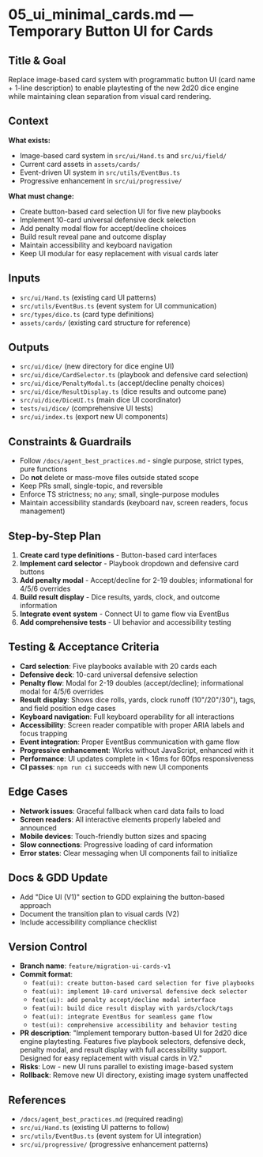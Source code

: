 # 05_ui_minimal_cards.md — Temporary Button UI for Cards

## Title & Goal
Replace image-based card system with programmatic button UI (card name + 1-line description) to enable playtesting of the new 2d20 dice engine while maintaining clean separation from visual card rendering.

## Context
**What exists:**
- Image-based card system in `src/ui/Hand.ts` and `src/ui/field/`
- Current card assets in `assets/cards/`
- Event-driven UI system in `src/utils/EventBus.ts`
- Progressive enhancement in `src/ui/progressive/`

**What must change:**
- Create button-based card selection UI for five new playbooks
- Implement 10-card universal defensive deck selection
- Add penalty modal flow for accept/decline choices
- Build result reveal pane and outcome display
- Maintain accessibility and keyboard navigation
- Keep UI modular for easy replacement with visual cards later

## Inputs
- `src/ui/Hand.ts` (existing card UI patterns)
- `src/utils/EventBus.ts` (event system for UI communication)
- `src/types/dice.ts` (card type definitions)
- `assets/cards/` (existing card structure for reference)

## Outputs
- `src/ui/dice/` (new directory for dice engine UI)
- `src/ui/dice/CardSelector.ts` (playbook and defensive card selection)
- `src/ui/dice/PenaltyModal.ts` (accept/decline penalty choices)
- `src/ui/dice/ResultDisplay.ts` (dice results and outcome pane)
- `src/ui/dice/DiceUI.ts` (main dice UI coordinator)
- `tests/ui/dice/` (comprehensive UI tests)
- `src/ui/index.ts` (export new UI components)

## Constraints & Guardrails
- Follow `/docs/agent_best_practices.md` - single purpose, strict types, pure functions
- Do **not** delete or mass-move files outside stated scope
- Keep PRs small, single-topic, and reversible
- Enforce TS strictness; no `any`; small, single-purpose modules
- Maintain accessibility standards (keyboard nav, screen readers, focus management)

## Step-by-Step Plan
1. **Create card type definitions** - Button-based card interfaces
2. **Implement card selector** - Playbook dropdown and defensive card buttons
3. **Add penalty modal** - Accept/decline for 2-19 doubles; informational for 4/5/6 overrides
4. **Build result display** - Dice results, yards, clock, and outcome information
5. **Integrate event system** - Connect UI to game flow via EventBus
6. **Add comprehensive tests** - UI behavior and accessibility testing

## Testing & Acceptance Criteria
- **Card selection**: Five playbooks available with 20 cards each
- **Defensive deck**: 10-card universal defensive selection
- **Penalty flow**: Modal for 2-19 doubles (accept/decline); informational modal for 4/5/6 overrides
- **Result display**: Shows dice rolls, yards, clock runoff (10"/20"/30"), tags, and field position edge cases
- **Keyboard navigation**: Full keyboard operability for all interactions
- **Accessibility**: Screen reader compatible with proper ARIA labels and focus trapping
- **Event integration**: Proper EventBus communication with game flow
- **Progressive enhancement**: Works without JavaScript, enhanced with it
- **Performance**: UI updates complete in < 16ms for 60fps responsiveness
- **CI passes**: `npm run ci` succeeds with new UI components

## Edge Cases
- **Network issues**: Graceful fallback when card data fails to load
- **Screen readers**: All interactive elements properly labeled and announced
- **Mobile devices**: Touch-friendly button sizes and spacing
- **Slow connections**: Progressive loading of card information
- **Error states**: Clear messaging when UI components fail to initialize

## Docs & GDD Update
- Add "Dice UI (V1)" section to GDD explaining the button-based approach
- Document the transition plan to visual cards (V2)
- Include accessibility compliance checklist

## Version Control
- **Branch name**: `feature/migration-ui-cards-v1`
- **Commit format**:
  - `feat(ui): create button-based card selection for five playbooks`
  - `feat(ui): implement 10-card universal defensive deck selector`
  - `feat(ui): add penalty accept/decline modal interface`
  - `feat(ui): build dice result display with yards/clock/tags`
  - `feat(ui): integrate EventBus for seamless game flow`
  - `test(ui): comprehensive accessibility and behavior testing`
- **PR description**: "Implement temporary button-based UI for 2d20 dice engine playtesting. Features five playbook selectors, defensive deck, penalty modal, and result display with full accessibility support. Designed for easy replacement with visual cards in V2."
- **Risks**: Low - new UI runs parallel to existing image-based system
- **Rollback**: Remove new UI directory, existing image system unaffected

## References
- `/docs/agent_best_practices.md` (required reading)
- `src/ui/Hand.ts` (existing UI patterns to follow)
- `src/utils/EventBus.ts` (event system for UI integration)
- `src/ui/progressive/` (progressive enhancement patterns)
